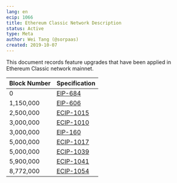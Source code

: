 ```yaml
---
lang: en
ecip: 1066
title: Ethereum Classic Network Description
status: Active
type: Meta
author: Wei Tang (@sorpaas)
created: 2019-10-07
---
```


This document records feature upgrades that have been applied in
Ethereum Classic network mainnet.

| Block Number | Specification                                                  |
| ------------ | -------------------------------------------------------------- |
| 0            | [EIP-684](https://github.com/ethereum/EIPs/issues/684)         |
| 1,150,000    | [EIP-606](https://eips.ethereum.org/EIPS/eip-606)              |
| 2,500,000    | [ECIP-1015](https://ecips.ethereumclassic.org/ECIPs/ecip-1015) |
| 3,000,000    | [ECIP-1010](https://ecips.ethereumclassic.org/ECIPs/ecip-1010) |
| 3,000,000    | [EIP-160](https://eips.ethereum.org/EIPS/eip-160)              |
| 5,000,000    | [ECIP-1017](https://ecips.ethereumclassic.org/ECIPs/ecip-1017) |
| 5,000,000    | [ECIP-1039](https://ecips.ethereumclassic.org/ECIPs/ecip-1039) |
| 5,900,000    | [ECIP-1041](https://ecips.ethereumclassic.org/ECIPs/ecip-1041) |
| 8,772,000    | [ECIP-1054](https://ecips.ethereumclassic.org/ECIPs/ecip-1054) |
